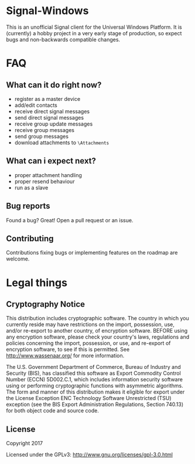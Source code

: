 # Signal-Windows

This is an unofficial Signal client for the Universal Windows Platform. It is (currently) a hobby project in a very early stage of production, so expect bugs and non-backwards compatible changes.

# FAQ

## What can it do right now?
- register as a master device
- add/edit contacts
- receive direct signal messages
- send direct signal messages
- receive group update messages
- receive group messages
- send group messages
- download attachments to `\Attachments`

## What can i expect next?
- proper attachment handling
- proper resend behaviour
- run as a slave

## Bug reports
Found a bug? Great! Open a pull request or an issue.

## Contributing
Contributions fixing bugs or implementing features on the roadmap are welcome.

# Legal things
## Cryptography Notice

This distribution includes cryptographic software. The country in which you currently reside may have restrictions on the import, possession, use, and/or re-export to another country, of encryption software. BEFORE using any encryption software, please check your country's laws, regulations and policies concerning the import, possession, or use, and re-export of encryption software, to see if this is permitted. See http://www.wassenaar.org/ for more information.

The U.S. Government Department of Commerce, Bureau of Industry and Security (BIS), has classified this software as Export Commodity Control Number (ECCN) 5D002.C.1, which includes information security software using or performing cryptographic functions with asymmetric algorithms. The form and manner of this distribution makes it eligible for export under the License Exception ENC Technology Software Unrestricted (TSU) exception (see the BIS Export Administration Regulations, Section 740.13) for both object code and source code.

## License

Copyright 2017

Licensed under the GPLv3: http://www.gnu.org/licenses/gpl-3.0.html
